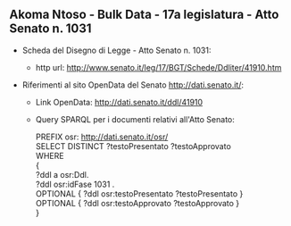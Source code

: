## Akoma Ntoso - Bulk Data - 17a legislatura - Atto Senato n. 1031 ##

* Scheda del Disegno di Legge - Atto Senato n. 1031:
	* http url: http://www.senato.it/leg/17/BGT/Schede/Ddliter/41910.htm

* Riferimenti al sito OpenData del Senato http://dati.senato.it/:
	* Link OpenData: http://dati.senato.it/ddl/41910
	* Query SPARQL per i documenti relativi all'Atto Senato:

        PREFIX osr: <http://dati.senato.it/osr/>  
		SELECT DISTINCT ?testoPresentato ?testoApprovato  
		WHERE  
		{  
		    ?ddl a osr:Ddl.  
		    ?ddl osr:idFase 1031 .  
		    OPTIONAL { ?ddl osr:testoPresentato ?testoPresentato }  
		    OPTIONAL { ?ddl osr:testoApprovato ?testoApprovato }  
		}
		